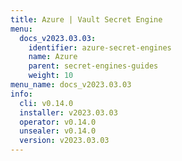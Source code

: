 ```yaml
---
title: Azure | Vault Secret Engine
menu:
  docs_v2023.03.03:
    identifier: azure-secret-engines
    name: Azure
    parent: secret-engines-guides
    weight: 10
menu_name: docs_v2023.03.03
info:
  cli: v0.14.0
  installer: v2023.03.03
  operator: v0.14.0
  unsealer: v0.14.0
  version: v2023.03.03
---
```


